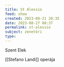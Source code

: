 ```yaml
---
title: St Alessio
feed: show
created: 2023-08-21 20:35
date: 2023-08-27 08:37
permalink: st-alessio
subject: zenetöri
type: 
---
```


Szent Elek

[[Stefano Landi]] operája

